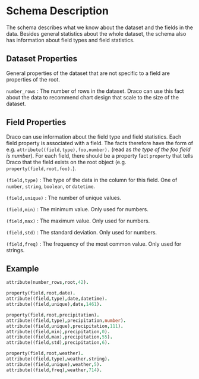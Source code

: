# Schema Description

The schema describes what we know about the dataset and the fields in the data. Besides general statistics about the whole dataset, the schema also has information about field types and field statistics.

## Dataset Properties

General properties of the dataset that are not specific to a field are properties of the root.

`number_rows`
: The number of rows in the dataset. Draco can use this fact about the data to recommend chart design that scale to the size of the dataset.

## Field Properties

Draco can use information about the field type and field statistics. Each field property is associated with a field. The facts therefore have the form of e.g. `attribute((field,type),foo,number).` (read as _the type of the foo field is number_). For each field, there should be a property fact `property` that tells Draco that the field exists on the root object (e.g. `property(field,root,foo).`).

`(field,type)`
: The type of the data in the column for this field. One of `number`, `string`, `boolean`, or `datetime`.

`(field,unique)`
: The number of unique values.

`(field,min)`
: The minimum value. Only used for numbers.

`(field,max)`
: The maximum value. Only used for numbers.

`(field,std)`
: The standard deviation. Only used for numbers.

`(field,freq)`
: The frequency of the most common value. Only used for strings.

## Example

```prolog
attribute(number_rows,root,42).

property(field,root,date).
attribute((field,type),date,datetime).
attribute((field,unique),date,1461).

property(field,root,precipitation).
attribute((field,type),precipitation,number).
attribute((field,unique),precipitation,111).
attribute((field,min),precipitation,0).
attribute((field,max),precipitation,55).
attribute((field,std),precipitation,6).

property(field,root,weather).
attribute((field,type),weather,string).
attribute((field,unique),weather,5).
attribute((field,freq),weather,714).
```
